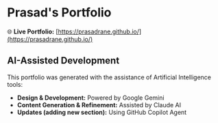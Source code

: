 # Prasad's Portfolio

🌐 **Live Portfolio:** [https://prasadrane.github.io/](https://prasadrane.github.io/)

## AI-Assisted Development

This portfolio was generated with the assistance of Artificial Intelligence tools:

* **Design & Development:** Powered by Google Gemini
* **Content Generation & Refinement:** Assisted by Claude AI
* **Updates (adding new section):** Using GitHub Copilot Agent
